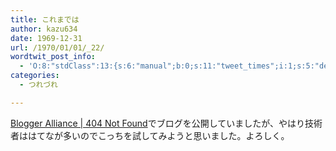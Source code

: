 ```yaml
---
title: これまでは
author: kazu634
date: 1969-12-31
url: /1970/01/01/_22/
wordtwit_post_info:
  - 'O:8:"stdClass":13:{s:6:"manual";b:0;s:11:"tweet_times";i:1;s:5:"delay";i:0;s:7:"enabled";i:1;s:10:"separation";s:2:"60";s:7:"version";s:3:"3.7";s:14:"tweet_template";b:0;s:6:"status";i:2;s:6:"result";a:0:{}s:13:"tweet_counter";i:2;s:13:"tweet_log_ids";a:1:{i:0;i:3313;}s:9:"hash_tags";a:0:{}s:8:"accounts";a:1:{i:0;s:7:"kazu634";}}'
categories:
  - つれづれ

---
```

<div class="section">
<p>
<a href="http://blog.livedoor.jp/simoom634/" onclick="__gaTracker('send', 'event', 'outbound-article', 'http://blog.livedoor.jp/simoom634/', 'Blogger Alliance | 404 Not Found');" target="_blank">Blogger Alliance | 404 Not Found</a>でブログを公開していましたが、やはり技術者ははてなが多いのでこっちを試してみようと思いました。よろしく。
</p>
</div>